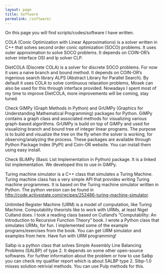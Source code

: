 ```yaml
---
layout: page
title: Software
permalink: /software/
---
```


On this page you will find scripts/codes/software I have written.

COLA (Conic Optimization with Linear Approximations) is a solver written in C++
that solves second order conic optimization (SOCO) problems. It uses outer
approximation to solve SOCO problems. It depends on COIN-OR’s solver interface
OSI and lp solver CLP.

DietCOLA (Discrete COLA) is a solver for discrete SOCO problems. For now it
uses a naive branch and bound method. It depends on COIN-OR’s ingenious search
library ALPS (Abstract Library for Parallel Search). By default it uses COLA to
solve continuous relaxation problems, Mosek can also be used for this through
interface provided. Nowadays I spent most of my time to improve DietCOLA, more
improvements will be coming, stay tuned.

Check GiMPy (Graph Methods in Python) and GrUMPy (Graphics for Understanding
Mathematical Programming) packages for Python. GiMPy contains a graph class and
associated methods for visualizing various graph-based algorithms. GrUMPy is
build on top of GiMPy and used for visualizing branch and bound tree of integer
linear programs. The purpose is to build and visualize the tree on the fly when
the solver is working, for observing/analyzing the process. These packages are
available through Python Package Index (PyPI) and Coin-OR website. You can
install them using easy install.

Check BLiMPy (Basic List Implementation in Python) package. It is a linked list
implementation. We developed this to use in GiMPy.

Turing machine simulator is a C++ class that simulates a Turing Machine. Turing
machine class has a very simple API that provides writing Turing machine
programmes. It is based on the Turing machine simulator written in Python. The
python version can be found in
http://code.activestate.com/recipes/252486-turing-machine-simulator.

Unlimited Register Machine (URM) is a model of computation, like Turing
Machine. Computability theorists like to work with URMs, at least Nigel Cutland
does. I took a reading class based on Cutland’s “Computability: An Introduction
to Recursive Function Theory” book. I wrote a Python class that simulates URMs,
for fun. I implemented some of the example programs/exercises from the
book. You can get URM simulator and examples from here. Have fun with URM
programming!

Salbp is a python class that solves Simple Assembly Line Balancing Problems
(SALBP) of type 2. It depends on some other open-source softwares. For further
information about the problem or how to use Salbp you can check my qualifier
report which is about SALBP type 2. Slbp-1.0 misses solution retrivial
methods. You can use Pulp methods for this.
